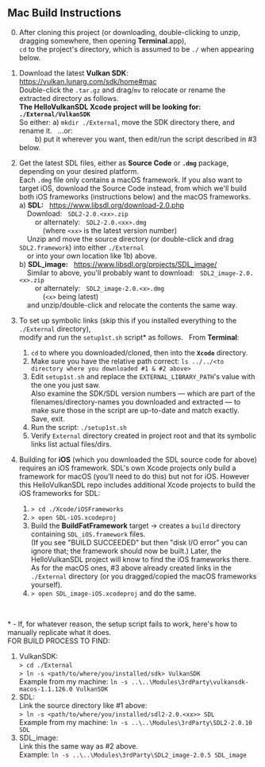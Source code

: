 ## Mac Build Instructions

0. After cloning this project
   (or downloading, double-clicking to unzip, dragging somewhere, then opening **Terminal**.app),\
   `cd` to the project's directory, which is assumed to be `./` when appearing below.

1. Download the latest **Vulkan SDK**: &nbsp; https://vulkan.lunarg.com/sdk/home#mac \
   Double-click the `.tar.gz` and drag/`mv` to relocate or rename the extracted directory as follows.\
   **The HelloVulkanSDL Xcode project will be looking for: `./External/VulkanSDK`**\
   So either: a) `mkdir ./External`, move the SDK directory there, and rename it. &nbsp; ...or:\
   &nbsp; &nbsp; &nbsp; &nbsp; b) put it wherever you want, then edit/run the script described in #3 below.
2. Get the latest SDL files, either as **Source Code** or **`.dmg`** package, depending on your desired platform.\
   Each `.dmg` file only contains a macOS framework.  If you also want to target iOS, download the Source Code instead,
   from which we'll build both iOS frameworks (instructions below) and the macOS frameworks.\
  a) **SDL:** &nbsp; https://www.libsdl.org/download-2.0.php \
	 &nbsp; &nbsp; Download: &nbsp; `SDL2-2.0.<xx>.zip`\
	 &nbsp; &nbsp; &nbsp; &nbsp; or alternately: &nbsp; `SDL2-2.0.<xx>.dmg`\
	 &nbsp; &nbsp; &nbsp; &nbsp; &nbsp; &nbsp; (where `<xx>` is the latest version number)\
	 &nbsp; &nbsp; Unzip and move the source directory (or double-click and drag `SDL2.framework`) into either `./External`\
	 &nbsp; &nbsp; or into your own location like 1b) above.\
  b) **SDL_image:** &nbsp; https://www.libsdl.org/projects/SDL_image/ \
	 &nbsp; &nbsp; Similar to above, you'll probably want to download: &nbsp; `SDL2_image-2.0.<x>.zip`\
	 &nbsp; &nbsp; &nbsp; &nbsp; or alternately: &nbsp; `SDL2_image-2.0.<x>.dmg`\
	 &nbsp; &nbsp; &nbsp; &nbsp; &nbsp; &nbsp; (`<x>` being latest)\
	 &nbsp; &nbsp; and unzip/double-click and relocate the contents the same way.

3. To set up symbolic links (skip this if you installed everything to the `./External` directory),\
   modify and run the `setup1st.sh` script* as follows. &nbsp; From **Terminal**:
	1. `cd` to where you downloaded/cloned, then into the **`Xcode`** directory.
	2. Make sure you have the relative path correct: `ls ../../<to directory where you downloaded #1 & #2 above>`
	3. Edit `setup1st.sh` and replace the `EXTERNAL_LIBRARY_PATH`'s value with the one you just saw.\
	   Also examine the SDK/SDL version numbers &mdash; which are part of the filenames/directory-names you downloaded
	   and extracted &mdash; to make sure those in the script are up-to-date and match exactly.  Save, exit.
	4. Run the script:  `./setup1st.sh`
	5. Verify `External` directory created in project root and that its symbolic links list actual files/dirs.

4. Building for **iOS** (which you downloaded the SDL source code for above) requires an iOS framework.
   SDL's own Xcode projects only build a framework for macOS (you'll need to do this) but not for iOS.  However this
   HelloVulkanSDL repo includes additional Xcode projects to build the iOS frameworks for SDL:
	1. `> cd ./Xcode/iOSFrameworks`
	2. `> open SDL-iOS.xcodeproj`
	3. Build the **BuildFatFramework** target &rarr; creates a `build` directory containing `SDL_iOS.framework` files.\
	   (If you see "BUILD SUCCEEDED" but then "disk I/O error" you can ignore that; the framework should now be built.)
	   Later, the HelloVulkanSDL project will know to find the iOS frameworks there.  As for the macOS ones, #3 above
	   already created links in the `./External` directory (or you dragged/copied the macOS frameworks yourself).
	4. `> open SDL_image-iOS.xcodeproj` and do the same.

<br/>

\* - If, for whatever reason, the setup script fails to work, here's how to manually replicate what it does.\
FOR BUILD PROCESS TO FIND:
1. VulkanSDK:\
	`> cd ./External`\
	`> ln -s <path/to/where/you/installed/sdk> VulkanSDK`\
	Example from my machine:  `ln -s ..\..\Modules\3rdParty\vulkansdk-macos-1.1.126.0 VulkanSDK`
2. SDL:\
	Link the source directory like #1 above:\
	`> ln -s <path/to/where/you/installed/sdl2-2.0.<xx>> SDL`\
	Example from my machine:  `ln -s ..\..\Modules\3rdParty\SDL2-2.0.10 SDL`
3. SDL_image:\
	Link this the same way as #2 above.\
	Example:  `ln -s ..\..\Modules\3rdParty\SDL2_image-2.0.5 SDL_image`
